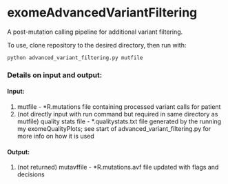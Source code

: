 # exomeAdvancedVariantFiltering
A post-mutation calling pipeline for additional variant filtering.

To use, clone repository to the desired directory, then run with:

   `python advanced_variant_filtering.py mutfile`
   
   
### Details on input and output:

#### Input:
   1. mutfile - *R.mutations file containing processed variant calls for patient
   2. (not directly input with run command but required in same directory as mutfile) quality stats file - *.qualitystats.txt file generated by the running my exomeQualityPlots; see start of advanced_variant_filtering.py for more info on how it is used
   
#### Output:
   1. (not returned) mutavffile - *R.mutations.avf file updated with flags and decisions
   
